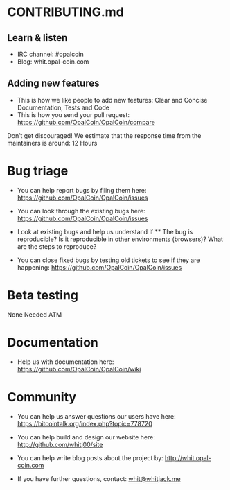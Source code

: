 # CONTRIBUTING.md

## Learn & listen


* IRC channel: #opalcoin
* Blog: whit.opal-coin.com        

## Adding new features

* This is how we like people to add new features: Clear and Concise Documentation, Tests and Code        
* This is how you send your pull request: https://github.com/OpalCoin/OpalCoin/compare

Don’t get discouraged! We estimate that the response time from the maintainers is around: 12 Hours

# Bug triage

* You can help report bugs by filing them here: https://github.com/OpalCoin/OpalCoin/issues
* You can look through the existing bugs here: https://github.com/OpalCoin/OpalCoin/issues

* Look at existing bugs and help us understand if
** The bug is reproducible? Is it reproducible in other environments (browsers)? What are the steps to reproduce? 

* You can close fixed bugs by testing old tickets to see if they are happening: https://github.com/OpalCoin/OpalCoin/issues

# Beta testing

None Needed ATM

# Documentation

* Help us with documentation here: https://github.com/OpalCoin/OpalCoin/wiki

# Community 

* You can help us answer questions our users have here: https://bitcointalk.org/index.php?topic=778720
* You can help build and design our website here: http://github.com/whitj00/site
* You can help write blog posts about the project by: http://whit.opal-coin.com

* If you have further questions, contact: whit@whitjack.me
